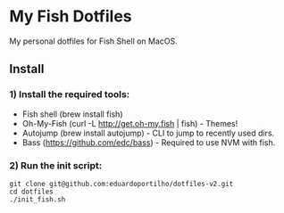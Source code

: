 # My Fish Dotfiles

My personal dotfiles for Fish Shell on MacOS.

## Install

###  1) Install the required tools:
- Fish shell (brew install fish)
- Oh-My-Fish (curl -L http://get.oh-my.fish | fish) - Themes!
- Autojump (brew install autojump) - CLI to jump to recently used dirs.
- Bass (https://github.com/edc/bass) - Required to use NVM with fish.

###  2) Run the init script:
```
git clone git@github.com:eduardoportilho/dotfiles-v2.git
cd dotfiles
./init_fish.sh
```